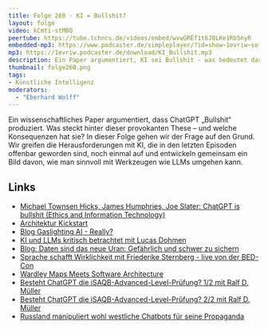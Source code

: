 ```yaml
---
title: Folge 260 - KI = Bullshit?
layout: folge
video: kCmti-stM8Q
peertube: https://tube.tchncs.de/videos/embed/wvwGREf1t6J8LKe1Rb5nyR
embedded-mp3: https://www.podcaster.de/simpleplayer/?id=show~1evriw~software-architektur-im-stream~pod-9edc8af0020858ea27451f868fa&v=1744379569
mp3: https://1evriw.podcaster.de/download/KI_Bullshit.mp3
description: Ein Paper argumentiert, KI sei Bullshit - was bedeutet das für uns in der Praxis?
thumbnail: folge260.png
tags:
- Künstliche Intelligenz
moderators:
  - "Eberhard Wolff"
---
```


Ein wissenschaftliches Paper argumentiert, dass ChatGPT „Bullshit“
produziert. Was steckt hinter dieser provokanten These – und welche
Konsequenzen hat sie? In dieser Folge gehen wir der Frage auf den
Grund. Wir greifen die Herausforderungen mit KI, die in den letzten
Episoden offenbar geworden sind, noch einmal auf und entwickeln
gemeinsam ein Bild davon, wie man sinnvoll mit Werkzeugen wie LLMs
umgehen kann.


## Links

- [Michael Townsen Hicks, James Humphries, Joe Slater: ChatGPT is bullshit (Ethics and Information Technology)](https://link.springer.com/article/10.1007/s10676-024-09775-5)
- [Architektur Kickstart](https://www.socreatory.com/de/trainings/arch-kickstart)
- [Blog Gaslighting AI - Really?](https://ewolff.com/2025/03/31/Gaslighting-AIs.html)
- [KI und LLMs kritisch betrachtet mit Lucas Dohmen](/2025/02/21/folge251.html)
- [Blog: Daten sind das neue Uran: Gefährlich und schwer zu sichern](https://www.heise.de/blog/Daten-sind-das-neue-Uran-Gefaehrlich-und-schwer-zu-sichern-10318961.html)
- [Sprache schafft Wirklichkeit mit Friederike Sternberg - live von
  der
  BED-Con](/2024/09/20/episode232.html) 
- [Wardley Maps Meets Software
  Architecture](/2025/04/03/episode258.html)
- [Besteht ChatGPT die iSAQB-Advanced-Level-Prüfung? 1/2 mit Ralf
  D. Müller](/2023/12/15/folge193.html)
- [Besteht ChatGPT die iSAQB-Advanced-Level-Prüfung? 2/2 mit Ralf
  D. Müller](/2024/01/19/folge197.html)
- [Russland manipuliert wohl westliche Chatbots für seine
  Propaganda](https://www.spiegel.de/ausland/chatgpt-und-perplexity-ai-russland-manipuliert-westliche-chatbots-fuer-seine-propaganda-a-7e276236-cac3-4f35-8ad4-40eaba1c8caf)
